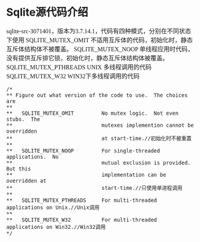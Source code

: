 # Sqlite源代码介绍
<font face="微软雅黑" size="3px">

sqlite-src-3071401，版本为3.7.14.1，代码有四种模式，分别在不同状态下使用
SQLITE_MUTEX_OMIT 不适用互斥体的代码，初始化时，静态互斥体结构体不被覆盖。
SQLITE_MUTEX_NOOP 单线程应用时代码，没有提供互斥排它锁，初始化时，静态互斥体结构体被覆盖。
SQLITE_MUTEX_PTHREADS UNIX 多线程调用的代码
SQLITE_MUTEX_W32 WIN32下多线程调用的代码

	/*
	** Figure out what version of the code to use.  The choices are
	**
	**   SQLITE_MUTEX_OMIT         No mutex logic.  Not even stubs.  The
	**                             mutexes implemention cannot be overridden
	**                             at start-time.//初始化时不被重置
	**
	**   SQLITE_MUTEX_NOOP         For single-threaded applications.  No
	**                             mutual exclusion is provided.  But this
	**                             implementation can be overridden at
	**                             start-time.//只使用单进程调用
	**
	**   SQLITE_MUTEX_PTHREADS     For multi-threaded applications on Unix.//Unix调用
	**
	**   SQLITE_MUTEX_W32          For multi-threaded applications on Win32.//Win32调用
	*/

